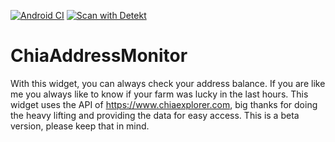 [![Android CI](https://github.com/MrPet/ChiaAddressMonitor/actions/workflows/android.yml/badge.svg)](https://github.com/MrPet/ChiaAddressMonitor/actions/workflows/android.yml)
[![Scan with Detekt](https://github.com/MrPet/ChiaAddressMonitor/actions/workflows/detekt-analysis.yml/badge.svg)](https://github.com/MrPet/ChiaAddressMonitor/actions/workflows/detekt-analysis.yml)
# ChiaAddressMonitor

With this widget, you can always check your address balance. If you are like me you always like to know if your farm was lucky in the last hours.
This widget uses the API of https://www.chiaexplorer.com, big thanks for doing the heavy lifting and providing the data for easy access.
This is a beta version, please keep that in mind. 

